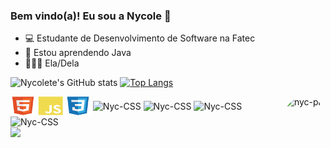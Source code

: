 ### Bem vindo(a)! Eu sou a Nycole 👋

- 💻 Estudante de Desenvolvimento de Software na Fatec
- 📖 Estou aprendendo Java
- 🙍🏾‍♀️  Ela/Dela






![Nycolete's GitHub stats](https://github-readme-stats.vercel.app/api?username=Nycolete&show_icons=true&theme=tokyonight)
[![Top Langs](https://github-readme-stats.vercel.app/api/top-langs/?username=Nycolete&theme=tokyonight)](https://github.com/Nycolete/github-readme-stats)

<img align="right" alt="nyc-pic" height="150" style="border-radius:50px;"               src="https://cdn.discordapp.com/attachments/1083805021923192894/1087169910314111057/Design_sem_nome_1.gif">

<div class:linguagens>
         <img align="center" alt="Nyc-HTML" height="30" width="40" src="https://raw.githubusercontent.com/devicons/devicon/master/icons/html5/html5-original.svg">
         <img align="center" alt="Nyc-Js" height="30" width="40" src="https://raw.githubusercontent.com/devicons/devicon/master/icons/javascript/javascript-plain.svg">
         <img align="center" alt="Nyc-CSS" height="30" width="40" src="https://raw.githubusercontent.com/devicons/devicon/master/icons/css3/css3-original.svg">
         <img align="center" alt="Nyc-CSS" height="30" width="40" src="https://cdn.jsdelivr.net/gh/devicons/devicon/icons/vscode/vscode-original.svg" />
         <img align="center" alt="Nyc-CSS" height="60" width="40"src="https://cdn.jsdelivr.net/gh/devicons/devicon/icons/docker/docker-original.svg" />
         <img align="center" alt="Nyc-CSS" height="30" width="40" src="https://cdn.jsdelivr.net/gh/devicons/devicon/icons/vim/vim-original.svg" />
         <img align="center" alt="Nyc-CSS" height="30" width="40" src="https://cdn.jsdelivr.net/gh/devicons/devicon/icons/linux/linux-original.svg" />
         
</div>
   
<div>
          <a href="https://www.linkedin.com/in/nycoleferreiraoliveira/" target="_blank"><img src="https://img.shields.io/badge/-LinkedIn-%230077B5?style=for-the-badge&logo=linkedin&logoColor=white" target="_blank"></a> 
         
</div>

    
   
